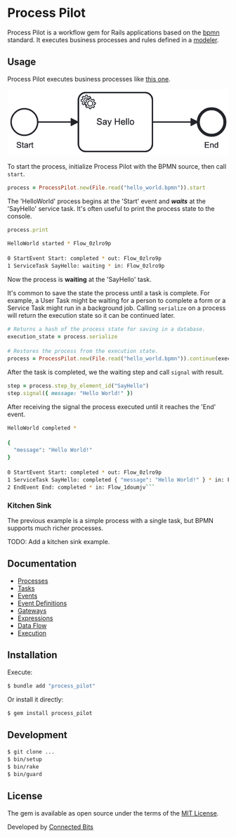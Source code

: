 # Process Pilot

Process Pilot is a workflow gem for Rails applications based on the [bpmn](https://www.bpmn.org) standard. It executes business processes and rules defined in a [modeler](https://camunda.com/download/modeler/).

## Usage

Process Pilot executes business processes like [this one](/test/fixtures/files/hello_world.bpmn).

![Example](test/fixtures/files/hello_world.png)

To start the process, initialize Process Pilot with the BPMN source, then call `start`.

```ruby
process = ProcessPilot.new(File.read("hello_world.bpmn")).start
```

The 'HelloWorld' process begins at the 'Start' event and **_waits_** at the 'SayHello' service task. It's often useful to print the process state to the console.

```ruby
process.print
```

```bash
HelloWorld started * Flow_0zlro9p

0 StartEvent Start: completed * out: Flow_0zlro9p
1 ServiceTask SayHello: waiting * in: Flow_0zlro9p
```

Now the process is **waiting** at the 'SayHello' task.

It's common to save the state the process until a task is complete. For example, a User Task might be waiting for a person to complete a form or a Service Task might run in a background job. Calling `serialize` on a process will return the execution state so it can be continued later.

```ruby
# Returns a hash of the process state for saving in a database.
execution_state = process.serialize

# Restores the process from the execution state.
process = ProcessPilot.new(File.read("hello_world.bpmn")).continue(execution_state)
```

After the task is completed, we the waiting step and call `signal` with result.

```ruby
step = process.step_by_element_id("SayHello")
step.signal({ message: "Hello World!" })
```

After receiving the signal the process executed until it reaches the 'End' event.

````bash
HelloWorld completed *

{
  "message": "Hello World!"
}

0 StartEvent Start: completed * out: Flow_0zlro9p
1 ServiceTask SayHello: completed { "message": "Hello World!" } * in: Flow_0zlro9p * out: Flow_1doumjv
2 EndEvent End: completed * in: Flow_1doumjv```
````

### Kitchen Sink

The previous example is a simple process with a single task, but BPMN supports much richer processes.

TODO: Add a kitchen sink example.

## Documentation

- [Processes](/docs/processes.md)
- [Tasks](/docs/tasks.md)
- [Events](/docs/events.md)
- [Event Definitions](/docs/event_definitions.md)
- [Gateways](/docs/gateways.md)
- [Expressions](/docs/expressions.md)
- [Data Flow](/docs/data_flow.md)
- [Execution](/docs/execution.md)

## Installation

Execute:

```bash
$ bundle add "process_pilot"
```

Or install it directly:

```bash
$ gem install process_pilot
```

## Development

```bash
$ git clone ...
$ bin/setup
$ bin/rake
$ bin/guard
```

## License

The gem is available as open source under the terms of the [MIT License](https://opensource.org/licenses/MIT).

Developed by [Connected Bits](http://www.connectedbits.com)
